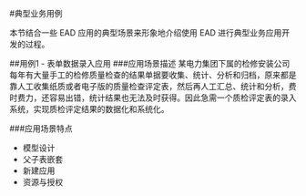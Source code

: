 #典型业务用例


本节结合一些 EAD 应用的典型场景来形象地介绍使用 EAD 进行典型业务应用开发的过程。

##用例1 - 表单数据录入应用
###应用场景描述
某电力集团下属的检修安装公司每年有大量手工的检修质量检查的结果单据要收集、统计、分析和归档，原来都是靠人工收集纸质或者电子版的质量检查评定表，然后再人工汇总、统计和分析，费时费力，还容易出错，统计结果也无法及时获得。因此急需一个质检评定表的录入系统，实现质检评定结果的数据化和系统化。

###应用场景特点
- 模型设计
- 父子表嵌套
- 新建应用
- 资源与授权

